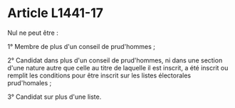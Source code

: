 # Article L1441-17

Nul ne peut être :

1° Membre de plus d'un conseil de prud'hommes ;

2° Candidat dans plus d'un conseil de prud'hommes, ni dans une section d'une nature autre que celle au titre de laquelle il est inscrit, a été inscrit ou remplit les conditions pour être inscrit sur les listes électorales prud'homales ;

3° Candidat sur plus d'une liste.